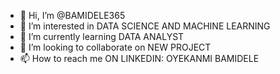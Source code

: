 - 👋 Hi, I’m @BAMIDELE365
- 👀 I’m interested in DATA SCIENCE AND MACHINE LEARNING
- 🌱 I’m currently learning DATA ANALYST
- 💞️ I’m looking to collaborate on NEW PROJECT
- 📫 How to reach me ON LINKEDIN: OYEKANMI BAMIDELE

<!---
BAMIDELE365/BAMIDELE365 is a ✨ special ✨ repository because its `README.md` (this file) appears on your GitHub profile.
You can click the Preview link to take a look at your changes.
--->
